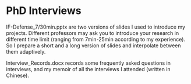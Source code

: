 # PhD Interviews

IF-Defense_7/30min.pptx are two versions of slides I used to introduce my projects. Different professors may ask you to introduce your research in different time limit (ranging from 7min-25min according to my experience). So I prepare a short and a long version of slides and interpolate between them adaptively.

Interview_Records.docx records some frequently asked questions in interviews, and my memoir of all the interviews I attended (written in Chinese).

